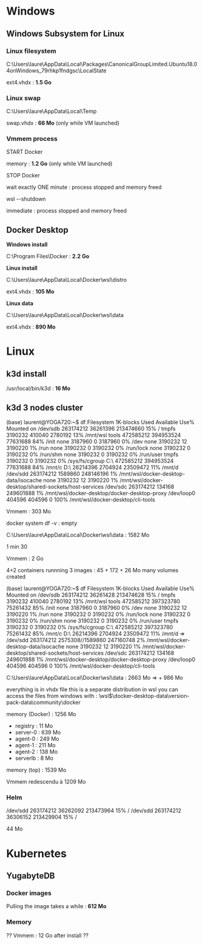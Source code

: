 ﻿# Windows

## Windows Subsystem for Linux

### Linux filesystem

C:\Users\laure\AppData\Local\Packages\CanonicalGroupLimited.Ubuntu18.04onWindows_79rhkp1fndgsc\LocalState

ext4.vhdx : **1.5 Go**

### Linux swap

C:\Users\laure\AppData\Local\Temp

swap.vhdx : **66 Mo** (only while VM launched)

### Vmmem process

START Docker

memory : **1.2 Go** (only while VM launched)

STOP Docker

wait exactly ONE minute : process stopped and memory freed

wsl --shutdown

immediate : process stopped and memory freed

## Docker Desktop

**Windows install**

C:\Program Files\Docker : **2.2 Go**

**Linux install**

C:\Users\laure\AppData\Local\Docker\wsl\distro

ext4.vhdx : **105 Mo**

**Linux data**

C:\Users\laure\AppData\Local\Docker\wsl\data

ext4.vhdx : **890 Mo**

# Linux

## k3d install

/usr/local/bin/k3d : **16 Mo**

## k3d 3 nodes cluster

(base) laurent@YOGA720:~$ df
Filesystem     1K-blocks      Used Available Use% Mounted on
/dev/sdb       263174212  36261396 213474660  15% /
tmpfs            3190232    410040   2780192  13% /mnt/wsl
tools          472585212 394953524  77631688  84% /init
none             3187960         0   3187960   0% /dev
none             3190232        12   3190220   1% /run
none             3190232         0   3190232   0% /run/lock
none             3190232         0   3190232   0% /run/shm
none             3190232         0   3190232   0% /run/user
tmpfs            3190232         0   3190232   0% /sys/fs/cgroup
C:\            472585212 394953524  77631688  84% /mnt/c
D:\             26214396   2704924  23509472  11% /mnt/d
/dev/sdd       263174212   1589860 248146196   1% /mnt/wsl/docker-desktop-data/isocache
none             3190232        12   3190220   1% /mnt/wsl/docker-desktop/shared-sockets/host-services
/dev/sdc       263174212    134168 249601888   1% /mnt/wsl/docker-desktop/docker-desktop-proxy
/dev/loop0        404596    404596         0 100% /mnt/wsl/docker-desktop/cli-tools

Vmmem : 303 Mo

docker system df -v : empty

C:\Users\laure\AppData\Local\Docker\wsl\data : 1582 Mo

1 min 30

Vmmem : 2 Go

4+2 containers runnning
3 images : 45 + 172 + 26 Mo
many volumes created

(base) laurent@YOGA720:~$ df
Filesystem     1K-blocks      Used Available Use% Mounted on
/dev/sdb       263174212  36261428  213474628  15% /
tmpfs            3190232    410040   2780192  13% /mnt/wsl
tools          472585212 397323780  75261432  85% /init
none             3187960         0   3187960   0% /dev
none             3190232        12   3190220   1% /run
none             3190232         0   3190232   0% /run/lock
none             3190232         0   3190232   0% /run/shm
none             3190232         0   3190232   0% /run/user
tmpfs            3190232         0   3190232   0% /sys/fs/cgroup
C:\            472585212 397323780  75261432  85% /mnt/c
D:\             26214396   2704924  23509472  11% /mnt/d
=> /dev/sdd       263174212   2575308//1589860 247160748   2% /mnt/wsl/docker-desktop-data/isocache
none             3190232        12   3190220   1% /mnt/wsl/docker-desktop/shared-sockets/host-services
/dev/sdc       263174212    134168 249601888   1% /mnt/wsl/docker-desktop/docker-desktop-proxy
/dev/loop0        404596    404596         0 100% /mnt/wsl/docker-desktop/cli-tools

C:\Users\laure\AppData\Local\Docker\wsl\data : 2663 Mo
=> + 986 Mo

everything is in vhdx file
this is a separate distribution in wsl
you can access the files from windows with :
\\wsl$\docker-desktop-data\version-pack-data\community\docker

memory (Docker) : 1256 Mo
- registry : 11 Mo
- server-0 : 639 Mo
- agent-0 : 249 Mo
- agent-1 : 211 Mo
- agent-2 : 138 Mo
- serverlb : 8 Mo

memory (top) : 1539 Mo

Vmmem redescendu à 1209 Mo

### Helm

/dev/sdd       263174212  36262092 213473964  15% /
/dev/sdd       263174212  36306152 213429904  15% /

44 Mo


# Kubernetes

## YugabyteDB

### Docker images

Pulling the image takes a while : **612 Mo** 

### Memory

?? Vmmem : 12 Go after install ??